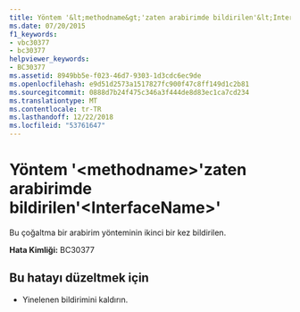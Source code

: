```yaml
---
title: Yöntem '&lt;methodname&gt;'zaten arabirimde bildirilen'&lt;InterfaceName&gt;'
ms.date: 07/20/2015
f1_keywords:
- vbc30377
- bc30377
helpviewer_keywords:
- BC30377
ms.assetid: 8949bb5e-f023-46d7-9303-1d3cdc6ec9de
ms.openlocfilehash: e9d51d2573a1517827fc900f47c8ff149d1c2b81
ms.sourcegitcommit: 0888d7b24f475c346a3f444de8d83ec1ca7cd234
ms.translationtype: MT
ms.contentlocale: tr-TR
ms.lasthandoff: 12/22/2018
ms.locfileid: "53761647"
---
```

# <a name="method-ltmethodnamegt-is-already-declared-in-interface-ltinterfacenamegt"></a>Yöntem '&lt;methodname&gt;'zaten arabirimde bildirilen'&lt;InterfaceName&gt;'
Bu çoğaltma bir arabirim yönteminin ikinci bir kez bildirilen.  
  
 **Hata Kimliği:** BC30377  
  
## <a name="to-correct-this-error"></a>Bu hatayı düzeltmek için  
  
-   Yinelenen bildirimini kaldırın.